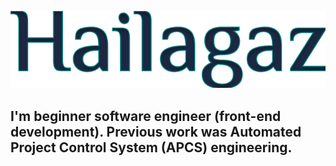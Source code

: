 
[![Header](https://github.com/Hailagaz/hailagaz/blob/master/assets/hailagaz.png)](https://github.com/Hailagaz)

## I'm beginner software engineer (front-end development). Previous work was Automated Project Control System (APCS) engineering.

<!--
**Hailagaz/hailagaz** is a ✨ _special_ ✨ repository because its `README.md` (this file) appears on your GitHub profile.

Here are some ideas to get you started:

- 🔭 I’m currently working on ...
- 🌱 I’m currently learning ...
- 👯 I’m looking to collaborate on ...
- 🤔 I’m looking for help with ...
- 💬 Ask me about ...
- 📫 How to reach me: ...
- 😄 Pronouns: ...
- ⚡ Fun fact: ...
-->
